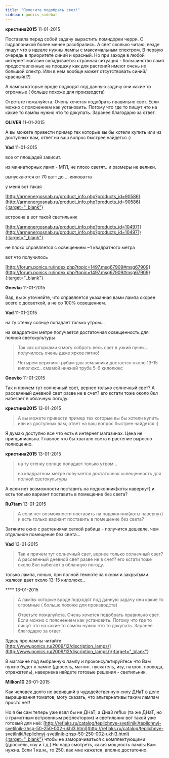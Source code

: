 ```yaml
---
title: "Помогите подобрать свет!"
sidebar: ponics_sidebar
---
```


**кристина2015** 11-01-2015

Поставила перед собой задачу вырастить помидорки черри. С гидрапоникой более менее разобрались. А свет сколько читаю, везде пишут что в идеале нужны лампы с максимальным спектром. В первую очередь в приоритете синий и красный. Но при заходе в любой интернет магазин складывается странная ситуация - большинство ламп предоставленные на продажу как для растений имеют очень не большой спектр. Или в нем вообще может отсутствовать синий/красный(!?)

А лампы которые вроде подходят под данную задачу они какие то огромные ( больше похоже для производств)

Ответьте пожалуйста. Очень хочется подобрать правильно свет. Если можно с пояснением как установить. Потому что где то пишут что на какие то лампы нужно что то докупать. Заранее благодарю за ответ.


**OLIVER** 11-01-2015

А вы можете привести пример тех которые вы бы хотели купить или из доступных вам, ответ на ваш вопрос быстрее найдется :) 


**Vad** 11-01-2015

все от площадей зависит.

из миниатюрных ламп - МГЛ, не плохо светят.. и размеры не велики.

выпускаются от 70 ватт до ... киловатта

у меня вот такая

[http://armenergosnab.ru/product_info.php?products_id=90586](http://armenergosnab.ru/product_info.php?products_id=90586){:target="_blank"}

встроена в вот такой светильник

[http://armenergosnab.ru/product_info.php?products_id=104971](http://armenergosnab.ru/product_info.php?products_id=104971){:target="_blank"}

не плохо справляется с освещением ~1 квадратного метра

вот что получилось

[http://forum.ponics.ru/index.php?topic=1497.msg67909#msg67909](http://forum.ponics.ru/index.php?topic=1497.msg67909#msg67909){:target="_blank"}


**Gnevko** 11-01-2015

Вад, вы ж уточняйте, что справляется указанная вами лампа скорее всего с досветкой, а не со 100% освещением.


**Vad** 11-01-2015

на ту стенку солнце попадает только утром...

на квадратном метре получается достаточная освещенность для полной светокультуры

> Так как шторками я могу собрать весь свет в узкий пучек... получилось очень даже яркое пятно!
> 
> Четырем верхним трубам для земляники достается около 13-15 килолюкс.. смамой нижней трубе 5-6 килолюкс



**Gnevko** 11-01-2015

Так и причем тут солнечный свет, вернее только солнечный свет? А рассеянный дневной свет разве не в счет? его кстати тоже около 8кл набегает в облачную погоду.


**кристина2015** 13-01-2015

> А вы можете привести пример тех которые вы бы хотели купить или из доступных вам, ответ на ваш вопрос быстрее найдется :)

Я думаю доступно все что есть в интернет магазинах. Цена не принципиальна. Главное что бы хватало света и растение выросло полноценно.


**кристина2015** 13-01-2015

> на ту стенку солнце попадает только утром...
> 
> на квадратном метре получается достаточная освещенность для полной светокультуры

А если нет возможности поставить на подоконник(коты навернут) и есть только вариант поставить в помещение без света?


**Ru7tam** 13-01-2015

> А если нет возможности поставить на подоконник(коты навернут) и есть только вариант поставить в помещение без света?

Затяните окно с растениями сеткой рабица - получится дешевле, чем отдельное помещение без света...


**Vad** 13-01-2015

> Так и причем тут солнечный свет, вернее только солнечный свет? А рассеянный дневной свет разве не в счет? его кстати тоже около 8кл набегает в облачную погоду.

только лампа, ночью, при полной темноте за окном и закрытыми жалюзи дает около 13-15 килолюкс..



**** 13-01-2015

> А лампы которые вроде подходят под данную задачу они какие то огромные ( больше похоже для производств)
> 
> Ответьте пожалуйста. Очень хочется подобрать правильно свет. Если можно с пояснением как установить. Потому что где то пишут что на какие то лампы нужно что то докупать. Заранее благодарю за ответ.

Здесь про лампы читайте [http://www.ponics.ru/2009/12/discription_lamps/](http://www.ponics.ru/2009/12/discription_lamps/){:target="_blank"}

В магазине под выбранную лампу и проконсультируйтесь что Вам нужно будет к лампе (дросель, магнит. пускатель, изу, патрон, провода, отражатель), навернека найдете готовые решения - светильник.


**Milkon10** 26-01-2015

Как человек долго не веривший в чудодейственную силу ДНаТ в деле выращивания томатов, могу сказать, что альтернативы таким лампам просто нет!

Но я бы сам теперь уже взял бы не ДНаТ, а ДнаЗ reflux (та же ДНаТ, но с грамотным встроенным рефлектором) и светильник вот такой уже готовый для неё: [http://reflaks.ru/catalog/teplichnye-svetilniki/teplichnyj-svetilnik-zhsp-50-250-002-ukhl3.html](http://reflaks.ru/catalog/teplichnye-svetilniki/teplichnyj-svetilnik-zhsp-50-250-002-ukhl3.html){:target="_blank"} чтобы не заморачиваться с комплектующими (дроссель, изу и т.д.) Но надо смотреть, какая мощность лампы Вам нужна. Если 1 кв.м., то 250, как мне кажется, вполне достаточно.


